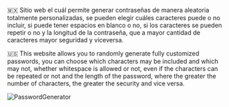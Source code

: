 🇲🇽 Sitio web el cuál permite generar contraseñas de manera aleatoria totalmente personalizadas, se pueden elegir cuáles caracteres puede o no incluir, si puede tener espacios en
   blanco o no, si los caracteres se pueden repetir o no y la longitud de la contraseña, que a mayor cantidad de caracteres mayor seguridad y viceversa.

🇺🇸 This website allows you to randomly generate fully customized passwords, you can choose which characters may be included and which may not, whether whitespace is allowed or not,
   even if the characters can be repeated or not and the length of the password, where the greater the number of characters, the greater the security and vice versa.

![PasswordGenerator](https://github.com/MauricioBarrueta/PasswordGenerator/assets/60496232/f25ae374-2f83-4012-9997-31508384a45e)
